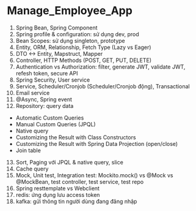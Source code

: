 # Manage_Employee_App
1. Spring Bean, Spring Component
2. Spring profile & configuration: sử dụng dev, prod
3. Bean Scopes: sử dụng singleton, prototype
4. Entity, ORM, Relationship, Fetch Type (Lazy vs Eager)
5. DTO <-> Entity, Mapstruct, Mapper
6. Controller, HTTP Methods (POST, GET, PUT, DELETE)
7. Authentication vs Authorization: filter, generate JWT, validate JWT, refesh token, secure API
8. Spring Security, User service
9. Service, Scheduler/Cronjob (Scheduler/Cronjob động), Transactional
10. Email service
11. @Async, Spring event
12. Repository: query data
- Automatic Custom Queries
- Manual Custom Queries (JPQL)
- Native query
- Customizing the Result with Class Constructors
- Customizing the Result with Spring Data Projection (open/close)
- Join table
13. Sort, Paging với JPQL & native query, slice
14. Cache query
15. Mock, Unit test, Integration test: Mockito.mock() vs @Mock vs @MockBean, test controller, test service, test repo
16. Spring resttemplate vs Webclient
17. redis: ứng dụng lưu access token
18. kafka: gửi thông tin người dùng đang đăng nhập
